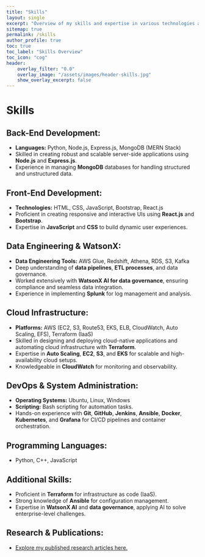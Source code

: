 ```yaml
---
title: "Skills"
layout: single
excerpt: "Overview of my skills and expertise in various technologies and domains."
sitemap: true
permalink: /skills
author_profile: true
toc: true
toc_label: "Skills Overview"
toc_icon: "cog"
header:
    overlay_filter: "0.0"
    overlay_image: "/assets/images/header-skills.jpg"
    show_overlay_excerpt: false
---
```


# Skills

## Back-End Development:
- **Languages:** Python, Node.js, Express.js, MongoDB (MERN Stack)
- Skilled in creating robust and scalable server-side applications using **Node.js** and **Express.js**.
- Experience in managing **MongoDB** databases for handling structured and unstructured data.

## Front-End Development:
- **Technologies:** HTML, CSS, JavaScript, Bootstrap, React.js
- Proficient in creating responsive and interactive UIs using **React.js** and **Bootstrap**.
- Expertise in **JavaScript** and **CSS** to build dynamic user experiences.

## Data Engineering & WatsonX:
- **Data Engineering Tools:** AWS Glue, Redshift, Athena, RDS, S3, Kafka
- Deep understanding of **data pipelines**, **ETL processes**, and data governance.
- Worked extensively with **WatsonX AI for data governance**, ensuring compliance and seamless data integration.
- Experience in implementing **Splunk** for log management and analysis.

## Cloud Infrastructure:
- **Platforms:** AWS (EC2, S3, Route53, EKS, ELB, CloudWatch, Auto Scaling, EFS), Terraform (IaaS)
- Skilled in designing and deploying cloud-native applications and automating cloud infrastructure with **Terraform**.
- Expertise in **Auto Scaling**, **EC2**, **S3**, and **EKS** for scalable and high-availability cloud setups.
- Knowledgeable in **CloudWatch** for monitoring and observability.

## DevOps & System Administration:
- **Operating Systems:** Ubuntu, Linux, Windows
- **Scripting:** Bash scripting for automation tasks.
- Hands-on experience with **Git**, **GitHub**, **Jenkins**, **Ansible**, **Docker**, **Kubernetes**, and **Grafana** for CI/CD pipelines and container orchestration.

## Programming Languages:
- Python, C++, JavaScript

## Additional Skills:
- Proficient in **Terraform** for infrastructure as code (IaaS).
- Strong knowledge of **Ansible** for configuration management.
- Expertise in **WatsonX AI** and **data governance**, applying AI to solve enterprise-level challenges.

## Research & Publications:
- [Explore my published research articles here.](#)

<script async defer src="https://buttons.github.io/buttons.js"></script>
